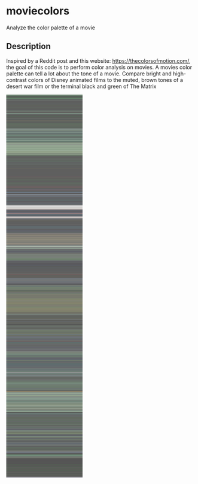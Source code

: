 # moviecolors
Analyze the color palette of a movie

## Description
Inspired by a Reddit post and this website: https://thecolorsofmotion.com/, the
goal of this code is to perform color analysis on movies. A movies color
palette can tell a lot about the tone of a movie. Compare bright and
high-contrast colors of Disney animated films to the muted, brown tones of a
desert war film or the terminal black and green of The Matrix

![The Matrix Colors](images/thematrix.png)
